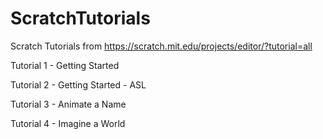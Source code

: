 # ScratchTutorials
Scratch Tutorials from https://scratch.mit.edu/projects/editor/?tutorial=all

Tutorial 1 - Getting Started

Tutorial 2 - Getting Started - ASL

Tutorial 3 - Animate a Name

Tutorial 4 - Imagine a World
